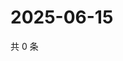 # 2025-06-15

共 0 条

<!-- BEGIN ZHIHUQUESTIONS -->
<!-- 最后更新时间 Sun Jun 15 2025 13:11:36 GMT+0800 (China Standard Time) -->

<!-- END ZHIHUQUESTIONS -->
